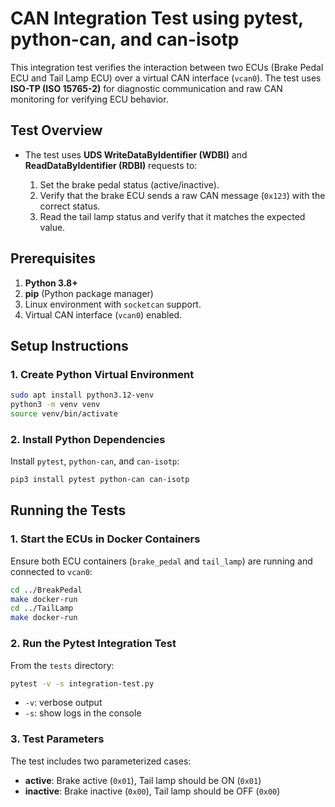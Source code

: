 # **CAN Integration Test using pytest, python-can, and can-isotp**

This integration test verifies the interaction between two ECUs (Brake Pedal ECU and Tail Lamp ECU) over a virtual CAN interface (`vcan0`). The test uses **ISO-TP (ISO 15765-2)** for diagnostic communication and raw CAN monitoring for verifying ECU behavior.

## **Test Overview**

-   The test uses **UDS WriteDataByIdentifier (WDBI)** and **ReadDataByIdentifier (RDBI)** requests to:

    1. Set the brake pedal status (active/inactive).
    2. Verify that the brake ECU sends a raw CAN message (`0x123`) with the correct status.
    3. Read the tail lamp status and verify that it matches the expected value.

## **Prerequisites**

1. **Python 3.8+**
2. **pip** (Python package manager)
3. Linux environment with `socketcan` support.
4. Virtual CAN interface (`vcan0`) enabled.

## **Setup Instructions**

### **1. Create Python Virtual Environment**

```bash
sudo apt install python3.12-venv
python3 -m venv venv
source venv/bin/activate
```

### **2. Install Python Dependencies**

Install `pytest`, `python-can`, and `can-isotp`:

```bash
pip3 install pytest python-can can-isotp
```

## **Running the Tests**

### **1. Start the ECUs in Docker Containers**

Ensure both ECU containers (`brake_pedal` and `tail_lamp`) are running and connected to `vcan0`:

```bash
cd ../BreakPedal
make docker-run
cd ../TailLamp
make docker-run
```

### **2. Run the Pytest Integration Test**

From the `tests` directory:

```bash
pytest -v -s integration-test.py
```

-   `-v`: verbose output
-   `-s`: show logs in the console

### **3. Test Parameters**

The test includes two parameterized cases:

-   **active**: Brake active (`0x01`), Tail lamp should be ON (`0x01`)
-   **inactive**: Brake inactive (`0x00`), Tail lamp should be OFF (`0x00`)
